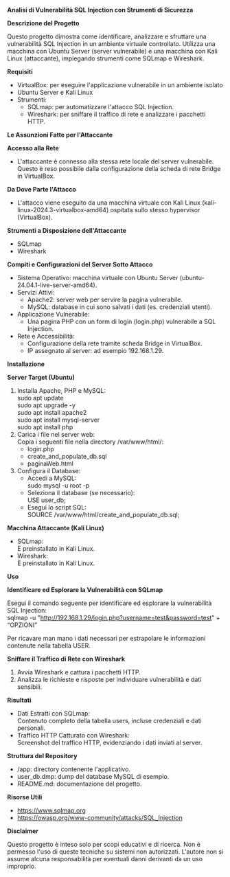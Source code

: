 **Analisi di Vulnerabilità SQL Injection con Strumenti di Sicurezza**

**Descrizione del Progetto**

Questo progetto dimostra come identificare, analizzare e sfruttare una vulnerabilità SQL Injection in un ambiente virtuale controllato. Utilizza una macchina con Ubuntu Server (server vulnerabile) e una macchina con Kali Linux (attaccante), impiegando strumenti come SQLmap e Wireshark.

**Requisiti**

- VirtualBox: per eseguire l'applicazione vulnerabile in un ambiente isolato
- Ubuntu Server e Kali Linux
- Strumenti:
  - SQLmap: per automatizzare l'attacco SQL Injection.
  - Wireshark: per sniffare il traffico di rete e analizzare i pacchetti HTTP.

**Le Assunzioni Fatte per l'Attaccante**

**Accesso alla Rete**

- L'attaccante è connesso alla stessa rete locale del server vulnerabile. Questo è reso possibile dalla configurazione della scheda di rete Bridge in VirtualBox.

**Da Dove Parte l'Attacco**

- L'attacco viene eseguito da una macchina virtuale con Kali Linux (kali-linux-2024.3-virtualbox-amd64) ospitata sullo stesso hypervisor (VirtualBox).

**Strumenti a Disposizione dell'Attaccante**

- SQLmap
- Wireshark

**Compiti e Configurazioni del Server Sotto Attacco**

- Sistema Operativo: macchina virtuale con Ubuntu Server (ubuntu-24.04.1-live-server-amd64).
- Servizi Attivi:
  - Apache2: server web per servire la pagina vulnerabile.
  - MySQL: database in cui sono salvati i dati (es. credenziali utenti).
- Applicazione Vulnerabile:
  - Una pagina PHP con un form di login (login.php) vulnerabile a SQL Injection.
- Rete e Accessibilità:
  - Configurazione della rete tramite scheda Bridge in VirtualBox.
  - IP assegnato al server: ad esempio 192.168.1.29.

**Installazione**

**Server Target (Ubuntu)**

1. Installa Apache, PHP e MySQL:  
    sudo apt update  
    sudo apt upgrade -y  
    sudo apt install apache2  
    sudo apt install mysql-server  
    sudo apt install php
2. Carica i file nel server web:  
    Copia i seguenti file nella directory /var/www/html/:
    - login.php
    - create_and_populate_db.sql
    - paginaWeb.html
3. Configura il Database:
    - Accedi a MySQL:  
        sudo mysql -u root -p
    - Seleziona il database (se necessario):  
        USE user_db;
    - Esegui lo script SQL:  
        SOURCE /var/www/html/create_and_populate_db.sql;

**Macchina Attaccante (Kali Linux)**

- SQLmap:  
    È preinstallato in Kali Linux.
- Wireshark:  
    È preinstallato in Kali Linux.

**Uso**

**Identificare ed Esplorare la Vulnerabilità con SQLmap**

Esegui il comando seguente per identificare ed esplorare la vulnerabilità SQL Injection:  
sqlmap -u "<http://192.168.1.29/login.php?username=test&password=test>" + “OPZIONI”

Per ricavare man mano i dati necessari per estrapolare le informazioni contenute nella tabella USER.

**Sniffare il Traffico di Rete con Wireshark**

1. Avvia Wireshark e cattura i pacchetti HTTP.
2. Analizza le richieste e risposte per individuare vulnerabilità e dati sensibili.

**Risultati**

- Dati Estratti con SQLmap:  
    Contenuto completo della tabella users, incluse credenziali e dati personali.
- Traffico HTTP Catturato con Wireshark:  
    Screenshot del traffico HTTP, evidenziando i dati inviati al server.

**Struttura del Repository**

- /app: directory contenente l'applicativo.
- user_db.dmp: dump del database MySQL di esempio.
- README.md: documentazione del progetto.

**Risorse Utili**

- <https://www.sqlmap.org>
- <https://owasp.org/www-community/attacks/SQL_Injection>

**Disclaimer**

Questo progetto è inteso solo per scopi educativi e di ricerca. Non è permesso l'uso di queste tecniche su sistemi non autorizzati. L'autore non si assume alcuna responsabilità per eventuali danni derivanti da un uso improprio.
